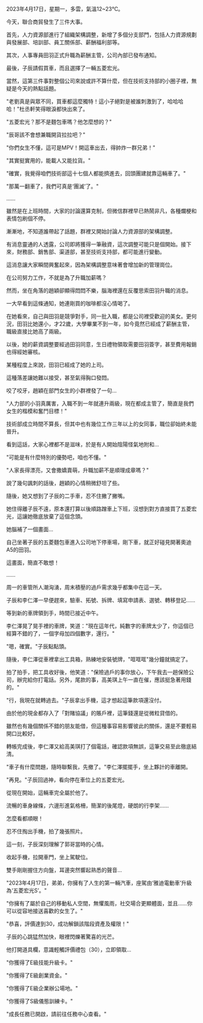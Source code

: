 2023年4月17日，星期一，多雲，氣溫12~23℃。

今天，聯合商貿發生了三件大事。

首先，人力資源部進行了組織架構調整，新增了多個分支部門，包括人力資源規劃與發展部、培訓部、員工關係部、薪酬福利部等。

其次，人事專員田羽正式升職為薪酬主管，公司內部已發布通知。

最後，子辰請假買車，而且選擇了一輛五菱宏光。

當然，這第三件事對整個公司來說或許不算什麼，但在技術支持部的小圈子裡，無疑是今天的熱點話題。

"老劉真是與眾不同，買車都這麼獨特！這小子絕對是被誰刺激到了，哈哈哈哈！"杜丞軒笑得眼淚都快出來了。

"五菱宏光？那不是麵包車嗎？他怎麼想的？"

"辰哥該不會想兼職開貨拉拉吧？"

"你們女生不懂，這可是MPV！開這車出去，得帥炸一群兄弟！"

"其實挺實用的，能載人又能拉貨。"

"確實，我覺得咱們技術部這十七個人都能擠進去，回頭團建就靠這輛車了。"

"那萬一翻車了，我們可真是‘團滅’了。"

……

雖然是在上班時間，大家的討論還算克制，但微信群裡早已熱鬧非凡，各種爛梗和表情包刷個不停。

漸漸地，不知道誰帶起了話題，群裡又開始討論人力資源部的架構調整。

有消息靈通的人透露，公司即將獲得一筆融資，這次調整可能只是個開始。接下來，財務部、銷售部、渠道部，甚至技術支持部，都可能進行變動。

這消息讓大家瞬間興奮起來，因為架構調整意味著會增加新的管理崗位。

在公司努力工作，不就是為了升職加薪嗎？

然而，坐在角落的趙穎卻顯得悶悶不樂，腦海裡還在反覆思索田羽升職的消息。

一大早看到這條通知，她連剛買的咖啡都沒心情喝了。

在她看來，自己與田羽是競爭對手，同一批入職，都是公司裡受歡迎的美女。更何況，田羽比她還小，才22歲，大學畢業不到一年，如今竟然已經成了薪酬主管，職級直接比她高了兩級。

以後，她的薪資調整要經過田羽同意，生日禮物領取需要田羽簽字，甚至費用報銷也得經她審核。

某種程度上來說，田羽已經成了她的上司。

這種落差讓她難以接受，甚至氣得胸口發悶。

咬了咬牙，趙穎在部門女生的小群裡發了一句...

"人力部的小羽真厲害，入職不到一年就連升兩級，現在都成主管了，簡直是我們女生的楷模和奮鬥目標！"

技術部成立時間不算長，但其中也有幾位工作三年以上的女同事，職位卻始終未能晉升。

看到這話，大家心裡都不是滋味，於是有人開始陰陽怪氣地附和...

"可能是有什麼特別的優勢吧，咱也不懂。"

"人家長得漂亮，又會撒嬌賣萌，升職加薪不是順理成章嗎？"

說了幾句諷刺的話後，趙穎的心情稍微舒坦了些。

隨後，她又想到了子辰的二手車，忍不住撇了撇嘴。

她住得離子辰不遠，原本還打算以後順路蹭車上下班，沒想到對方直接買了五菱宏光，這讓她徹底放棄了這個念頭。

她腦補了一個畫面...

自己坐著子辰的五菱麵包車進入公司地下停車場，剛下車，就正好碰見開著奧迪A5的田羽。

這畫面，簡直不敢想！

……

周一的車管所人潮洶湧，周末積壓的過戶需求幾乎都集中在這一天。

子辰和李仁澤一早便趕來，驗車、拓號、拆牌、填寫申請表、選號、轉移登記……

等到新的車牌領到手，時間已接近中午。

李仁澤晃了晃手裡的車牌，笑道："現在這年代，純數字的車牌太少了，你這個已經算不錯的了，一個字母加四個數字，還行。"

"嗯，確實。"子辰點點頭。

隨後，李仁澤從車裡拿出工具箱，熟練地安裝號牌，"哐哐哐"幾分鐘就搞定了。

拍了拍手，把工具收好後，他笑道："保險過戶的事你放心，下午我去一趟保險公司，辦完給你打電話。另外，尾款的事，高美琪上午一直在催，應該挺急著用錢的。"

"行，我現在就轉過去。"子辰拿出手機，這才想起這筆款項還沒付。

由於他的現金都存入了「對賭協議」的賬戶裡，這筆錢還是從微粒貸借的。

雖然也有幾個關係不錯的朋友能借，但這種事容易影響彼此的關係，還是不要輕易開口比較好。

轉帳完成後，李仁澤又給高美琪打了個電話，確認款項無誤，這筆交易至此徹底結清。

"車子有什麼問題，隨時聯繫我，先撤了。"李仁澤擺擺手，坐上夥計的車離開。

"再見。"子辰回過神，看向停在車位上的五菱宏光。

從現在開始，這輛車完全屬於他了。

流暢的車身線條，六邊形進氣格柵，簡潔的後尾燈，硬朗的行李架……

怎麼看都順眼！

忍不住掏出手機，拍了幾張照片。

這一刻，子辰深刻理解了郭哥當時的心情。

收起手機，拉開車門，坐上駕駛位。

雙手剛剛握住方向盤，耳邊突然響起熟悉的聲音...

"2023年4月17日，弟弟，你擁有了人生的第一輛汽車，座駕由‘雅迪電動車’升級為‘五菱宏光S’。"

"你擁有了屬於自己的移動私人空間，無懼風雨，社交場合更顯體面，並且……你可以從容地接送喜歡的女生了。"

"恭喜，評價達到30，成功解鎖該階段資產及權限！"

子辰的心跳猛然加快，眼裡閃爍著驚喜的光芒。

他打開道具欄，意識輕觸評價禮包（30），立即領取...

"你獲得了E級技能升級卡。"

"你獲得了E級創業資金。"

"你獲得了E級企業辦公場地。"

"你獲得了S級儀態訓練卡。"

"成長任務已開啟，請前往任務中心查看。"